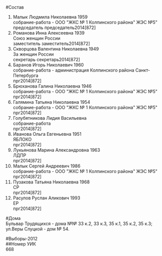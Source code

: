 #Состав  
1. Малык Людмила Николаевна 1959  
    собрание-работа - ООО "ЖКС № 1 Колпинского района" ЖЭС №5"  
    председатель председатель2014[872]  
2. Романова Инна Алексеевна 1939  
    Союз женщин России  
    заместитель заместитель2014[872]  
3. Скворцова Валентина Николаевна 1949  
    За женщин России  
    секретарь секретарь2014[872]  
4. Баранов Игорь Николаевич 1960  
    собрание-работа - администрация Колпинского района Санкт-Петербурга  
    прг2014[872]  
5. Брюханова Галина Николаевна 1946  
    собрание-работа - ООО "ЖКС № 1 Колпинского района" ЖЭС №5"  
    прг2014[872]  
6. Галямина Татьяна Николаевна 1954  
    собрание-работа - ООО "ЖКС № 1 Колпинского района" ЖЭС №5"  
    прг2014[872]  
7. Голубятникова Лидия Васильевна  
    собрание-работа  
    прг2014[872]  
8. Иванова Ольга Евгеньевна 1951  
    ЯБЛОКО  
    прг2014[872]  
9. Лукьянова Марина Александровна 1963  
    ЛДПР  
    прг2014[872]  
10. Малык Сергей Андреевич 1986  
    собрание-работа - ООО "ЖКС № 1 Колпинского района" ЖЭС №5"  
    прг2014[872]  
11. Пузакова Татьяна Николаевна 1968  
    СР  
    прг2014[872]  
12. Расулов Руслан Аликович 1993  
    ЕР  
    прг2014[872]  
  
#Дома  
Бульвар Трудящихся - дома №№ 33 к.2, 33 к.З, 35 к.1, 35 к.2, 35 к.З; ул.Веры Слуцкой - дом № 54.  
  
#Выборы-2012  
##Номер УИК  
668  
